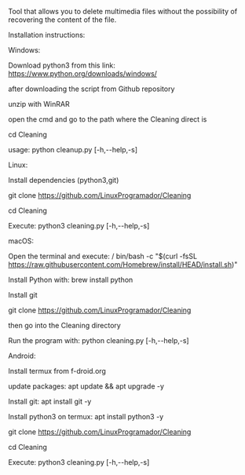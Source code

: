 Tool that allows you to delete multimedia files without the possibility of recovering the content of the file. 

Installation instructions:

Windows:

Download python3 from this link: https://www.python.org/downloads/windows/ 

after downloading the script from Github repository 

unzip with WinRAR 

open the cmd and go to the path where the Cleaning direct is 

cd Cleaning

usage: python cleanup.py [-h,--help,-s]

Linux:
 
  Install dependencies (python3,git)

  git clone https://github.com/LinuxProgramador/Cleaning

  cd Cleaning
 
  Execute: python3 cleaning.py [-h,--help,-s]



macOS:

  Open the terminal and execute: / bin/bash -c "$(curl -fsSL https://raw.githubusercontent.com/Homebrew/install/HEAD/install.sh)"
  
  Install Python with: brew install python

  Install git 
  
  git clone https://github.com/LinuxProgramador/Cleaning

  then go into the Cleaning directory
  
  Run the program with: python cleaning.py [-h,--help,-s]



Android:

 Install termux from f-droid.org
 
 update packages:  apt update && apt upgrade -y

 Install git: apt install git -y

 Install python3 on termux: apt install python3 -y

 git clone https://github.com/LinuxProgramador/Cleaning

 cd Cleaning
 
 Execute: python3 cleaning.py [-h,--help,-s]
  
